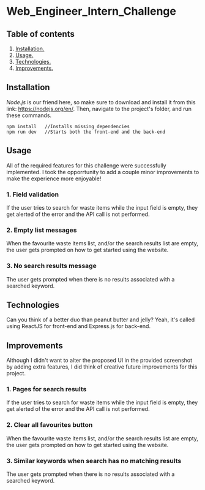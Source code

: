 # Web_Engineer_Intern_Challenge

## Table of contents
1. [ Installation. ](#install)
2. [ Usage. ](#usage)
3. [ Technologies. ](#tech)
4. [ Improvements. ](#improv)


<a name="install"></a>
## Installation

*Node.js* is our friend here, so make sure to download and install it from this link: https://nodejs.org/en/. Then, navigate to the project's folder, and run these commands.

```
npm install   //Installs missing dependencies
npm run dev   //Starts both the front-end and the back-end
```


<a name="usage"></a>
## Usage

All of the required features for this challenge were successfully implemented. I took the opporrtunity to add a couple minor improvements to make the experience more enjoyable!

### 1. Field validation

If the user tries to search for waste items while the input field is empty, they get alerted of the error and the API call is not performed.

### 2. Empty list messages

When the favourite waste items list, and/or the search results list are empty, the user gets prompted on how to get started using the website.

### 3. No search results message

The user gets prompted when there is no results associated with a searched keyword.


<a name="tech"></a>
## Technologies

Can you think of a better duo than peanut butter and jelly? Yeah, it's called using ReactJS for front-end and Express.js for back-end.


<a name="improv"></a>
## Improvements

Although I didn't want to alter the proposed UI in the provided screenshot by adding extra features, I did think of creative future improvements for this project.

### 1. Pages for search results

If the user tries to search for waste items while the input field is empty, they get alerted of the error and the API call is not performed.

### 2. Clear all favourites button

When the favourite waste items list, and/or the search results list are empty, the user gets prompted on how to get started using the website.

### 3. Similar keywords when search has no matching results

The user gets prompted when there is no results associated with a searched keyword.
